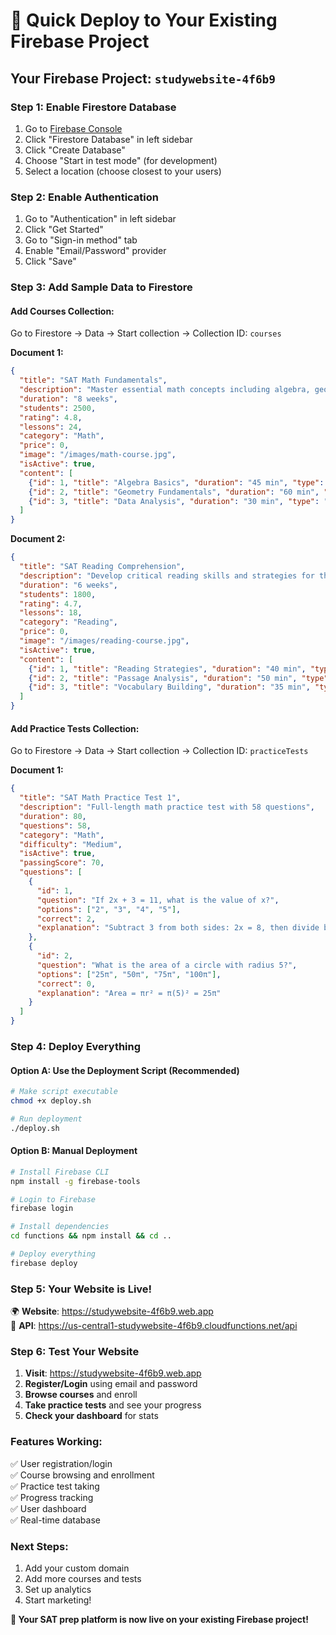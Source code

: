 # 🚀 Quick Deploy to Your Existing Firebase Project

## **Your Firebase Project: `studywebsite-4f6b9`**

### **Step 1: Enable Firestore Database**
1. Go to [Firebase Console](https://console.firebase.google.com/project/studywebsite-4f6b9)
2. Click "Firestore Database" in left sidebar
3. Click "Create Database"
4. Choose "Start in test mode" (for development)
5. Select a location (choose closest to your users)

### **Step 2: Enable Authentication**
1. Go to "Authentication" in left sidebar
2. Click "Get Started"
3. Go to "Sign-in method" tab
4. Enable "Email/Password" provider
5. Click "Save"

### **Step 3: Add Sample Data to Firestore**

#### **Add Courses Collection:**
Go to Firestore → Data → Start collection → Collection ID: `courses`

**Document 1:**
```json
{
  "title": "SAT Math Fundamentals",
  "description": "Master essential math concepts including algebra, geometry, and data analysis.",
  "duration": "8 weeks",
  "students": 2500,
  "rating": 4.8,
  "lessons": 24,
  "category": "Math",
  "price": 0,
  "image": "/images/math-course.jpg",
  "isActive": true,
  "content": [
    {"id": 1, "title": "Algebra Basics", "duration": "45 min", "type": "video"},
    {"id": 2, "title": "Geometry Fundamentals", "duration": "60 min", "type": "video"},
    {"id": 3, "title": "Data Analysis", "duration": "30 min", "type": "quiz"}
  ]
}
```

**Document 2:**
```json
{
  "title": "SAT Reading Comprehension",
  "description": "Develop critical reading skills and strategies for the SAT Reading section.",
  "duration": "6 weeks",
  "students": 1800,
  "rating": 4.7,
  "lessons": 18,
  "category": "Reading",
  "price": 0,
  "image": "/images/reading-course.jpg",
  "isActive": true,
  "content": [
    {"id": 1, "title": "Reading Strategies", "duration": "40 min", "type": "video"},
    {"id": 2, "title": "Passage Analysis", "duration": "50 min", "type": "video"},
    {"id": 3, "title": "Vocabulary Building", "duration": "35 min", "type": "quiz"}
  ]
}
```

#### **Add Practice Tests Collection:**
Go to Firestore → Data → Start collection → Collection ID: `practiceTests`

**Document 1:**
```json
{
  "title": "SAT Math Practice Test 1",
  "description": "Full-length math practice test with 58 questions",
  "duration": 80,
  "questions": 58,
  "category": "Math",
  "difficulty": "Medium",
  "isActive": true,
  "passingScore": 70,
  "questions": [
    {
      "id": 1,
      "question": "If 2x + 3 = 11, what is the value of x?",
      "options": ["2", "3", "4", "5"],
      "correct": 2,
      "explanation": "Subtract 3 from both sides: 2x = 8, then divide by 2: x = 4"
    },
    {
      "id": 2,
      "question": "What is the area of a circle with radius 5?",
      "options": ["25π", "50π", "75π", "100π"],
      "correct": 0,
      "explanation": "Area = πr² = π(5)² = 25π"
    }
  ]
}
```

### **Step 4: Deploy Everything**

#### **Option A: Use the Deployment Script (Recommended)**
```bash
# Make script executable
chmod +x deploy.sh

# Run deployment
./deploy.sh
```

#### **Option B: Manual Deployment**
```bash
# Install Firebase CLI
npm install -g firebase-tools

# Login to Firebase
firebase login

# Install dependencies
cd functions && npm install && cd ..

# Deploy everything
firebase deploy
```

### **Step 5: Your Website is Live!**

🌍 **Website**: https://studywebsite-4f6b9.web.app  
🔗 **API**: https://us-central1-studywebsite-4f6b9.cloudfunctions.net/api  

### **Step 6: Test Your Website**

1. **Visit**: https://studywebsite-4f6b9.web.app
2. **Register/Login** using email and password
3. **Browse courses** and enroll
4. **Take practice tests** and see your progress
5. **Check your dashboard** for stats

### **Features Working:**
✅ User registration/login  
✅ Course browsing and enrollment  
✅ Practice test taking  
✅ Progress tracking  
✅ User dashboard  
✅ Real-time database  

### **Next Steps:**
1. Add your custom domain
2. Add more courses and tests
3. Set up analytics
4. Start marketing!

**🎉 Your SAT prep platform is now live on your existing Firebase project!**
